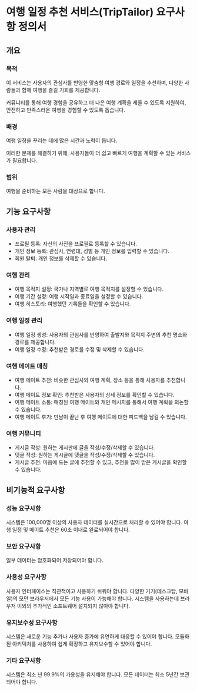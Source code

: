 # 여행 일정 추천 서비스(TripTailor) 요구사항 정의서

## **개요**

### **목적**

이 서비스는 사용자의 관심사를 반영한 맞춤형 여행 경로와 일정을 추천하며, 다양한 사람들과 함께 여행을 즐길 기회를 제공합니다.

커뮤니티를 통해 여행 경험을 공유하고 더 나은 여행 계획을 세울 수 있도록 지원하여, 안전하고 만족스러운 여행을 경험할 수 있도록 돕습니다.

### 배경

여행 일정을 꾸리는 데에 많은 시간과 노력이 듭니다.

이러한 문제를 해결하기 위해, 사용자들이 더 쉽고 빠르게 여행을 계획할 수 있는 서비스가 필요합니다.


### 범위

여행을 준비하는 모든 사람을 대상으로 합니다.

## **기능 요구사항**

### 사용자 관리

- 프로필 등록: 자신의 사진을 프로필로 등록할 수 있습니다.
- 개인 정보 등록: 관심사, 연령대, 성별 등 개인 정보를 입력할 수 있습니다.
- 회원 탈퇴: 개인 정보를 삭제할 수 있습니다.

### 여행 관리

- 여행 목적지 설정: 국가나 지역별로 여행 목적지를 설정할 수 있습니다.
- 여행 기간 설정: 여행 시작일과 종료일을 설정할 수 있습니다.
- 여행 히스토리: 여행했던 기록들을 확인할 수 있습니다.

### 여행 일정 관리

- 여행 일정 생성: 사용자의 관심사를 반영하여 출발지와 목적지 주변의 추천 명소와 경로를 제공합니다.
- 여행 일정 수정: 추천받은 경로를 수정 및 삭제할 수 있습니다.

### 여행 메이트 매칭

- 여행 메이트 추천: 비슷한 관심사와 여행 계획, 장소 등을 통해 사용자를 추천합니다.
- 여행 메이트 정보 확인: 추천받은 사용자의 상세 정보를 확인할 수 있습니다.
- 여행 메이트 소통: 매칭된 여행 메이트와 개인 메시지를 통해서 여행 계획을 의논할 수 있습니다.
- 여행 메이트 후기: 만남이 끝난 후 여행 메이트에 대한 피드백을 남길 수 있습니다.

### 여행 커뮤니티

- 게시글 작성: 원하는 게시판에 글을 작성/수정/삭제할 수 있습니다.
- 댓글 작성: 원하는 게시글에 댓글을 작성/수정/삭제할 수 있습니다.
- 게시글 추천: 마음에 드는 글에 추천할 수 있고, 추천을 많이 받은 게시글을 확인할 수 있습니다.

## **비기능적 요구사항**

### **성능 요구사항**

시스템은 100,000명 이상의 사용자 데이터를 실시간으로 처리할 수 있어야 합니다. 여행 일정 및 메이트 추천은 60초 이내로 완료되어야 합니다.

### **보안 요구사항**

일부 데이터는 암호화되어 저장되어야 합니다.

### **사용성 요구사항**

사용자 인터페이스는 직관적이고 사용하기 쉬워야 합니다. 다양한 기기(데스크탑, 모바일)의 모던 브라우저에서 모든 기능 사용이 가능해야 합니다. 시스템을 사용하는데 브라우저 이외의 추가적인 소프트웨어 설치되지 않아야 합니다.

### **유지보수성 요구사항**

시스템은 새로운 기능 추가나 사용자 증가에 유연하게 대응할 수 있어야 합니다. 모듈화된 아키텍처를 사용하여 쉽게 확장하고 유지보수할 수 있어야 합니다.

### **기타 요구사항**

시스템은 최소 년 99.9%의 가용성을 유지해야 합니다. 모든 데이터는 최소 5년간 보관되어야 합니다.